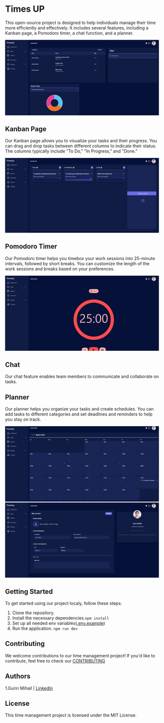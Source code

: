 # Times UP

This open-source project is designed to help individuals manage their time more efficiently and effectively. It includes several features, including a Kanban page, a Pomodoro timer, a chat function, and a planner.

![Dashboard](https://github.com/MikeXado/TimesUp/blob/main/readme-images/DashboardRoute.png)

## Kanban Page

Our Kanban page allows you to visualize your tasks and their progress. You can drag and drop tasks between different columns to indicate their status. The columns typically include "To Do," "In Progress," and "Done."

![Kanban](https://github.com/MikeXado/TimesUp/blob/main/readme-images/kanban.png)

## Pomodoro Timer

Our Pomodoro timer helps you timebox your work sessions into 25-minute intervals, followed by short breaks. You can customize the length of the work sessions and breaks based on your preferences.

![Pomodoro](https://github.com/MikeXado/TimesUp/blob/main/readme-images/pomodoro.png)

## Chat

Our chat feature enables team members to communicate and collaborate on tasks.

## Planner

Our planner helps you organize your tasks and create schedules. You can add tasks to different categories and set deadlines and reminders to help you stay on track.

![Planner](https://github.com/MikeXado/TimesUp/blob/main/readme-images/planner.png)
![Planner](https://github.com/MikeXado/TimesUp/blob/main/readme-images/settings.png)


## Getting Started

To get started using our project localy, follow these steps:

1. Clone the repository.
2. Install the necessary dependencies.```npm install```
3. Set up all needed env variables([.env.example](https://github.com/MikeXado/TimesUp/blob/main/.env.example))
3. Run the application. ```npm run dev```

## Contributing

We welcome contributions to our time management project! If you'd like to contribute, feel free to check our [CONTRIBUTING](CONTRIBUTING.md)

## Authors
1.Gurin Mihail | [LinkedIn](https://www.linkedin.com/in/mihai-gurin-6b24a120b/)

## License

This time management project is licensed under the MIT License.
